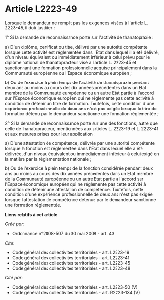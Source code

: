 # Article L2223-49

Lorsque le demandeur ne remplit pas les exigences visées à l'article L. 2223-48, il doit justifier : 

1° Si la demande de reconnaissance porte sur l'activité de thanatopraxie : 

a) D'un diplôme, certificat ou titre, délivré par une autorité compétente lorsque cette activité est réglementée dans l'Etat
dans lequel il a été délivré, d'un niveau équivalent ou immédiatement inférieur à celui prévu pour le diplôme national de
thanatopracteur visé à l'article L. 2223-45 et sanctionnant une formation professionnelle acquise principalement dans la
Communauté européenne ou l'Espace économique européen ; 

b) Ou de l'exercice à plein temps de l'activité de thanatopraxie pendant deux ans au moins au cours des dix années
précédentes dans un Etat membre de la Communauté européenne ou un autre Etat partie à l'accord sur l'Espace économique
européen qui ne réglemente pas cette activité à condition de détenir un titre de formation. Toutefois, cette condition d'une
expérience professionnelle de deux ans n'est pas exigée lorsque le titre de formation détenu par le demandeur sanctionne une
formation réglementée ; 

2° Si la demande de reconnaissance porte sur une des fonctions, autre que celle de thanatopracteur, mentionnées aux articles
L. 2223-19 et L. 2223-41 et aux mesures prises pour leur application : 

a) D'une attestation de compétence, délivrée par une autorité compétente lorsque la fonction est réglementée dans l'Etat dans
lequel elle a été délivrée, d'un niveau équivalent ou immédiatement inférieur à celui exigé en la matière par la
réglementation nationale ; 

b) Ou de l'exercice à plein temps de la fonction considérée pendant deux ans au moins au cours des dix années précédentes
dans un Etat membre de la Communauté européenne ou un autre Etat partie à l'accord sur l'Espace économique européen qui ne
réglemente pas cette activité à condition de détenir une attestation de compétence. Toutefois, cette condition d'une
expérience professionnelle de deux ans n'est pas exigée lorsque l'attestation de compétence détenue par le demandeur
sanctionne une formation réglementée.

**Liens relatifs à cet article**

_Créé par_:

  - Ordonnance n°2008-507 du 30 mai 2008 - art. 43

_Cite_:

  - Code général des collectivités territoriales - art. L2223-19
  - Code général des collectivités territoriales - art. L2223-41
  - Code général des collectivités territoriales - art. L2223-45
  - Code général des collectivités territoriales - art. L2223-48

_Cité par_:

  - Code général des collectivités territoriales - art. L2223-50 (V)
  - Code général des collectivités territoriales - art. R2223-134 (V)
